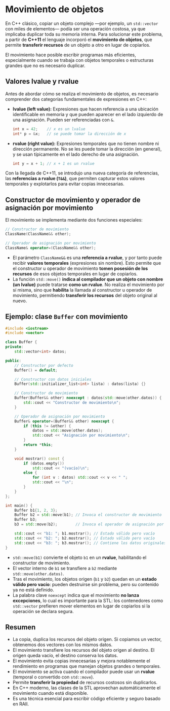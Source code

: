 # Movimiento de objetos

En C++ clásico, copiar un objeto complejo —por ejemplo, un `std::vector` con miles de elementos— podía ser una operación costosa, ya que implicaba duplicar toda su memoria interna.
Para solucionar este problema, a partir de **C++11** el lenguaje incorporó el **movimiento de objetos**, que permite **transferir recursos** de un objeto a otro en lugar de copiarlos.

El movimiento hace posible escribir programas más eficientes, especialmente cuando se trabaja con objetos temporales o estructuras grandes que no es necesario duplicar.

## Valores lvalue y rvalue

Antes de abordar cómo se realiza el movimiento de objetos, es necesario comprender dos categorías fundamentales de expresiones en C++:

* **lvalue (left value):** Expresiones que hacen referencia a una ubicación identificable en memoria y que pueden aparecer en el lado izquierdo de una asignación. Pueden ser referenciadas con `&`.

  ```cpp
  int x = 42;    // x es un lvalue
  int* p = &x;   // se puede tomar la dirección de x
  ```

* **rvalue (right value):** Expresiones temporales que no tienen nombre ni dirección permanente. No se les puede tomar la dirección (en general), y se usan típicamente en el lado derecho de una asignación.

  ```cpp
  int y = x + 1; // x + 1 es un rvalue
  ```

Con la llegada de C++11, se introdujo una nueva categoría de referencias, las **referencias a rvalue (`T&&`)**, que permiten capturar estos valores temporales y explotarlos para evitar copias innecesarias.

## Constructor de movimiento y operador de asignación por movimiento

El movimiento se implementa mediante dos funciones especiales:

```cpp
// Constructor de movimiento
ClassName(ClassName&& other);

// Operador de asignación por movimiento
ClassName& operator=(ClassName&& other);
```

* El parámetro `ClassName&&` es una **referencia a rvalue**, y por tanto puede recibir **valores temporales** (expresiones sin nombre). Esto permite que el constructor u operador de movimiento **tomen posesión de los recursos** de esos objetos temporales en lugar de copiarlos.
* La función `std::move()` **indica al compilador que un objeto con nombre (un lvalue)** puede tratarse **como un rvalue**.
No realiza el movimiento por sí misma, sino que **habilita** la llamada al constructor u operador de movimiento, permitiendo **transferir los recursos** del objeto original al nuevo.

## Ejemplo: clase `Buffer` con movimiento

```cpp
#include <iostream>
#include <vector>

class Buffer {
private:
    std::vector<int> datos;

public:
    // Constructor por defecto
    Buffer() = default;

    // Constructor con datos iniciales
    Buffer(std::initializer_list<int> lista) : datos(lista) {}

    // Constructor de movimiento
    Buffer(Buffer&& other) noexcept : datos(std::move(other.datos)) {
        std::cout << "Constructor de movimiento\n";
    }

    // Operador de asignación por movimiento
    Buffer& operator=(Buffer&& other) noexcept {
        if (this != &other) {
            datos = std::move(other.datos);
            std::cout << "Asignación por movimiento\n";
        }
        return *this;
    }

    void mostrar() const {
        if (datos.empty())
            std::cout << "(vacío)\n";
        else {
            for (int v : datos) std::cout << v << " ";
            std::cout << "\n";
        }
    }
};

int main() {
    Buffer b1{1, 2, 3};
    Buffer b2 = std::move(b1); // Invoca el constructor de movimiento
    Buffer b3;
    b3 = std::move(b2);        // Invoca el operador de asignación por movimiento

    std::cout << "b1: "; b1.mostrar(); // Estado válido pero vacío
    std::cout << "b2: "; b2.mostrar(); // Estado válido pero vacío
    std::cout << "b3: "; b3.mostrar(); // Contiene los datos originales
}
```

* `std::move(b1)` convierte el objeto `b1` en un **rvalue**, habilitando el constructor de movimiento.
* El vector interno de `b1` se transfiere a `b2` mediante `std::move(other.datos)`.
* Tras el movimiento, los objetos origen (`b1` y `b2`) quedan en un **estado válido pero vacío**: pueden destruirse sin problema, pero su contenido ya no está definido.
* La palabra clave `noexcept` indica que el movimiento **no lanza excepciones**, lo cual es importante para la STL: los contenedores como `std::vector` prefieren mover elementos en lugar de copiarlos si la operación se declara segura.

## Resumen

* La copia, duplica los recursos del objeto origen. Si copiamos un vector, obtenemos dos vectores con los mismos datos.
* El movimiento transfiere los recursos del objeto origen al destino. El origen queda vacío, el destino conserva los datos.
* El movimiento evita copias innecesarias y mejora notablemente el rendimiento en programas que manejan objetos grandes o temporales.
* El movimiento se activa cuando el compilador puede usar un **rvalue** (temporal o convertido con `std::move`).
* Permite **transferir la propiedad** de recursos costosos sin duplicarlos.
* En C++ moderno, las clases de la STL aprovechan automáticamente el movimiento cuando está disponible.
* Es una técnica esencial para escribir código eficiente y seguro basado en RAII.

